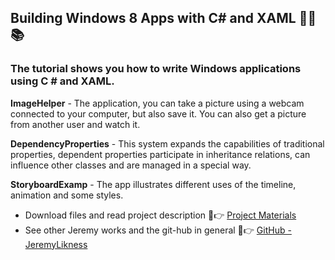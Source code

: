 ## Building Windows 8 Apps with C# and XAML 👨‍🎓 📚

### The tutorial shows you how to write Windows applications using C # and XAML.

__ImageHelper__ - The application, you can take a picture using a webcam connected to your computer, but also save it. You can also get a picture from another user and watch it. <br>

__DependencyProperties__ - This system expands the capabilities of traditional properties, dependent properties participate in inheritance relations, can influence other classes and are managed in a special way. <br>

__StoryboardExamp__ - The app illustrates different uses of the timeline, animation and some styles. <br>

* Download files and read project description 📖👉 [Project Materials](https://archive.codeplex.com/?p=windows8applications)
* See other Jeremy works and the git-hub in general 👴👉 [GitHub - JeremyLikness](https://github.com/JeremyLikness/BuildWin8Apps)
